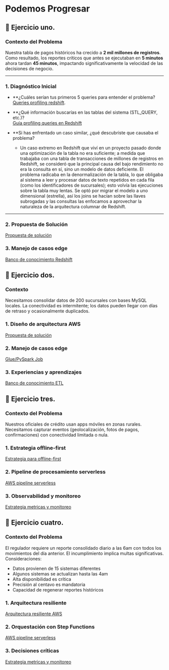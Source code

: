 # Podemos Progresar

## 🚀 Ejercicio uno.

### Contexto del Problema
Nuestra tabla de pagos históricos ha crecido a **2 mil millones de registros**. Como resultado, los reportes críticos que antes se ejecutaban en **5 minutos** ahora tardan **45 minutos**, impactando significativamente la velocidad de las decisiones de negocio.

---

### 1. Diagnóstico Inicial

* **¿Cuáles serían tus primeros 5 queries para entender el problema?  
  [Queries profiling redshift](deliverables/pagos_historicos_query_profiling.sql).

* **¿Qué información buscarías en las tablas del sistema (STL_QUERY, etc.)?  
  [Guía profiling queries en Redshift](documentacion/guiaConsultasProfilingRedshift.md)
  
* **Si has enfrentado un caso similar, ¿qué descubriste que causaba el problema?  
  - Un caso extremo en Redshift que viví en un proyecto pasado donde una optimización de la tabla no era suficiente; a medida que trabajaba con una tabla de transacciones de millones de registros en Redshift, se consideró que la principal causa del bajo rendimiento no era la consulta en sí, sino un modelo de datos deficiente. El problema radicaba en la denormalización de la tabla, lo que obligaba al sistema a leer y procesar datos de texto repetidos en cada fila (como los identificadores de sucursales); esto volvía las ejecuciones sobre la tabla muy lentas. Se optó por migrar el modelo a uno dimensional (estrella), así los joins se hacían sobre las llaves subrogadas y las consultas las enfocamos a aprovechar la naturaleza de la arquitectura columnar de Redshift.

---

### 2. Propuesta de Solución  
[Propuesta de solución](deliverables/propuesta_ddl_historico_pagos.sql)


### 3. Manejo de casos edge  
[Banco de conocimiento Redshift](documentacion/leccionesAprendidasRedshift.md)

## 🚀 Ejercicio dos.

### Contexto
Necesitamos consolidar datos de 200 sucursales con bases MySQL locales. La conectividad es intermitente; los datos pueden llegar con días de retraso y ocasionalmente duplicados.

### 1. Diseño de arquitectura AWS  
[Propuesta de solución](deliverables/AWS_arq_sucursales_propuesta_v1.md)
### 2. Manejo de casos edge  
[Glue/PySpark Job](deliverables/casos_edge.py)
### 3. Experiencias y aprendizajes  
[Banco de conocimiento ETL](documentacion/experienciasETL.md)

## 🚀 Ejercicio tres.

### Contexto del Problema
Nuestros oficiales de crédito usan apps móviles en zonas rurales. Necesitamos capturar eventos (geolocalización, fotos de pagos, confirmaciones) con conectividad limitada o nula.

### 1. Estrategia offline-first
[Estrategia para offline-first](deliverables/offline-first.md)
### 2. Pipeline de procesamiento serverless  
[AWS pipeline serverless](deliverables/pipeline_serverless.md)
### 3. Observabilidad y monitoreo  
[Estrategia metricas y monitoreo](deliverables/monitoreo_flujo_campo.md)


## 🚀 Ejercicio cuatro.

### Contexto del Problema
El regulador requiere un reporte consolidado diario a las 6am con todos los movimientos del día anterior. El incumplimiento implica multas significativas.
Consideraciones:
- Datos provienen de 15 sistemas diferentes
- Algunos sistemas se actualizan hasta las 4am
- Alta disponibilidad es crítica
- Precisión al centavo es mandatoria
- Capacidad de regenerar reportes históricos
### 1. Arquitectura resiliente
[Arquitectura resiliente AWS](deliverables/propuesta_solucion_cumpRegulatorio.md)
### 2. Orquestación con Step Functions 
[AWS pipeline serverless](deliverables/pipeline_serverless.md)
### 3. Decisiones críticas
[Estrategia metricas y monitoreo](deliverables/monitoreo_flujo_campo.md)
